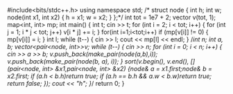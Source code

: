 #include<bits/stdc++.h>
using namespace std;
/*
struct node
{
	int h;
	int w;
	node(int x1, int x2)
	{
		h = x1;
		w = x2;
	}
};*/
int tot = 1e7 + 2;
vector<int> v(tot, 1);
map<int, int> mp;
int main()
{
	int t;
	cin >> t;
	for (int i = 2; i < tot; i++)
	{
		for (int j = 1; i * j < tot; j++)
			v[i * j] += i;
	}
	for(int i=1;i<tot;i++)
		if (mp[v[i]] != 0)
		{
			mp[v[i]] = i;
		}
	int l;
	while (t--)
	{
		cin >> l;
		cout << mp[l] << endl;
	}
	/*int n;
	int a, b;
	vector<pair<node, int>>v;
	while (t--)
	{
		cin >> n;
		for (int i = 0; i < n; i++)
		{
			cin >> a >> b;
			v.push_back(make_pair(node(a,b),i));
			v.push_back(make_pair(node(b, a), i));
		}
		sort(v.begin(), v.end(), [](pair<node, int> &x1,pair<node, int> &x2) {node& a = x1.first;node& b = x2.first; if (a.h < b.h)return true; if (a.h == b.h && a.w < b.w)return true; return false; });
		cout << "h";
	}*/
	return 0;
}

